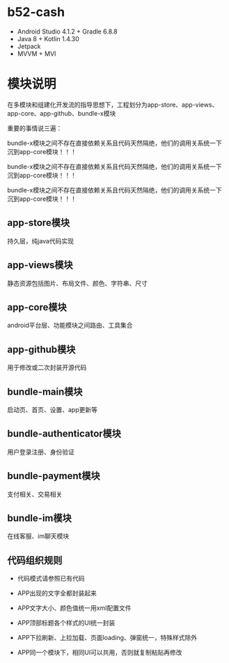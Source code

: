 # b52-cash

* Android Studio 4.1.2 + Gradle 6.8.8
* Java 8 + Kotlin 1.4.30
* Jetpack
* MVVM + MVI


# 模块说明
 
在多模块和组建化开发流的指导思想下，工程划分为app-store、app-views、app-core、app-github、bundle-x模块

重要的事情说三遍：

bundle-x模块之间不存在直接依赖关系且代码天然隔绝，他们的调用关系统一下沉到app-core模块！！！

bundle-x模块之间不存在直接依赖关系且代码天然隔绝，他们的调用关系统一下沉到app-core模块！！！

bundle-x模块之间不存在直接依赖关系且代码天然隔绝，他们的调用关系统一下沉到app-core模块！！！


## app-store模块

持久层，纯java代码实现


## app-views模块

静态资源包括图片、布局文件、颜色、字符串、尺寸


## app-core模块

android平台层、功能模块之间路由、工具集合


## app-github模块

用于修改或二次封装开源代码


## bundle-main模块

启动页、首页、设置、app更新等


## bundle-authenticator模块

用户登录注册、身份验证


## bundle-payment模块

支付相关、交易相关


## bundle-im模块

在线客服、im聊天模块


## 代码组织规则

- 代码模式请参照已有代码

- APP出现的文字全都封装起来

- APP文字大小、颜色值统一用xml配置文件

- APP顶部标题各个样式的UI统一封装

- APP下拉刷新、上拉加载、页面loading、弹窗统一，特殊样式除外

- APP同一个模块下，相同UI可以共用，否则就复制粘贴再修改

